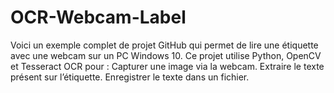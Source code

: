 # OCR-Webcam-Label
Voici un exemple complet de projet GitHub qui permet de lire une étiquette avec une webcam sur un PC Windows 10. Ce projet utilise Python, OpenCV et Tesseract OCR pour :      Capturer une image via la webcam.     Extraire le texte présent sur l’étiquette.     Enregistrer le texte dans un fichier.
